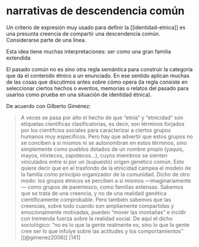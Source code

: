 # narrativas de descendencia común
*Un* criterio de expresión muy usado para definir la [[identidad-etnica]] es una presunta creencia de compartir una descendencia común. Considerarse parte de una línea.

Esta idea tiene muchas interpretaciones: ser como una gran familia extendida

El pasado común no es sino otra regla semántica para construir la categoría que da el contenido étnico a un enunciado. En ese sentido aplican muchas de las cosas que discutimos antes sobre cómo opera (la regla consiste en seleccionar ciertos hechos o eventos, memorias o relatos del pasado para usarlos como prueba en una situación de identidad étnica). 

De acuerdo con Gilberto Giménez:

>A veces se pasa por alto el hecho de que “etnia” y “etnicidad” son etiquetas científicas clasificatorias, es decir, son términos forjados por los científcios sociales para caracterizar a ciertos grupos humanos muy específicos. Pero hay que advertir que estos grupos no se conciben a sí mismos ni se autonombran en estos términos, sino simplemente como pueblos dotados de un nombre propio (yaquis, mayos, mixtecos, zapotecos…), cuyos miembros se sienten vinculados entre sí por un (supuesto) origen genético común. Esto quiere decir que en el trasfondo de la etnicidad campea el modelo de la familia como principio organizador de la comunidad. Dicho de otro modo: los grupos étnicos se perciben a sí mismos —imaginariamente— como grupos de parentesco, como familias extensas. Sabemos que se trata de una creencia, y no de una realidad genética científicamente comprobable. Pero también sabemos que las creencias, sobre todo cuando son ampliamente compartidas y emocionalmente motivadas, pueden “mover las montañas” e incidir con tremenda fuerza sobre la realidad social. De aquí el dicho sociológico: “no es lo que la gente realmente es, sino lo que la gente cree ser lo que infulye sobre las actitudes y los comportamientos” [[@gimenez2006]] [141]
